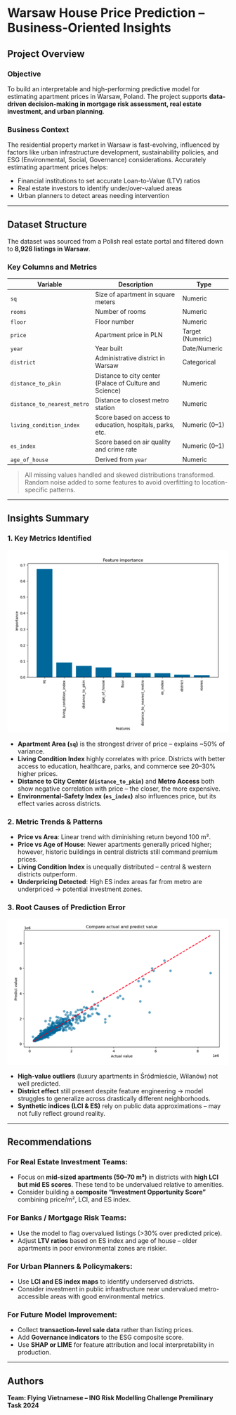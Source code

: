 # Warsaw House Price Prediction – Business-Oriented Insights

## Project Overview

### Objective  
To build an interpretable and high-performing predictive model for estimating apartment prices in Warsaw, Poland. The project supports **data-driven decision-making in mortgage risk assessment, real estate investment, and urban planning**.

### Business Context  
The residential property market in Warsaw is fast-evolving, influenced by factors like urban infrastructure development, sustainability policies, and ESG (Environmental, Social, Governance) considerations. Accurately estimating apartment prices helps:  
- Financial institutions to set accurate Loan-to-Value (LTV) ratios  
- Real estate investors to identify under/over-valued areas  
- Urban planners to detect areas needing intervention

---

## Dataset Structure

The dataset was sourced from a Polish real estate portal and filtered down to **8,926 listings in Warsaw**.

### Key Columns and Metrics

| Variable | Description | Type |
|----------|-------------|------|
| `sq` | Size of apartment in square meters | Numeric |
| `rooms` | Number of rooms | Numeric |
| `floor` | Floor number | Numeric |
| `price` | Apartment price in PLN | Target (Numeric) |
| `year` | Year built | Date/Numeric |
| `district` | Administrative district in Warsaw | Categorical |
| `distance_to_pkin` | Distance to city center (Palace of Culture and Science) | Numeric |
| `distance_to_nearest_metro` | Distance to closest metro station | Numeric |
| `living_condition_index` | Score based on access to education, hospitals, parks, etc. | Numeric (0–1) |
| `es_index` | Score based on air quality and crime rate | Numeric (0–1) |
| `age_of_house` | Derived from `year` | Numeric |

> All missing values handled and skewed distributions transformed.  
> Random noise added to some features to avoid overfitting to location-specific patterns.

---

## Insights Summary

### 1. Key Metrics Identified

![feature_importance](graphs/feature_importance.png)

- **Apartment Area (`sq`)** is the strongest driver of price – explains ~50% of variance.
- **Living Condition Index** highly correlates with price. Districts with better access to education, healthcare, parks, and commerce see 20–30% higher prices.
- **Distance to City Center (`distance_to_pkin`)** and **Metro Access** both show negative correlation with price – the closer, the more expensive.
- **Environmental-Safety Index (`es_index`)** also influences price, but its effect varies across districts.

### 2. Metric Trends & Patterns

- **Price vs Area**: Linear trend with diminishing return beyond 100 m².
- **Price vs Age of House**: Newer apartments generally priced higher; however, historic buildings in central districts still command premium prices.
- **Living Condition Index** is unequally distributed – central & western districts outperform.
- **Underpricing Detected**: High ES index areas far from metro are underpriced → potential investment zones.

### 3. Root Causes of Prediction Error

![actual_vs_predict](graphs/actual_vs_predict.png)

- **High-value outliers** (luxury apartments in Śródmieście, Wilanów) not well predicted.
- **District effect** still present despite feature engineering → model struggles to generalize across drastically different neighborhoods.
- **Synthetic indices (LCI & ES)** rely on public data approximations – may not fully reflect ground reality.

---

## Recommendations

### For Real Estate Investment Teams:
- Focus on **mid-sized apartments (50–70 m²)** in districts with **high LCI but mid ES scores**. These tend to be undervalued relative to amenities.
- Consider building a **composite “Investment Opportunity Score”** combining price/m², LCI, and ES index.

### For Banks / Mortgage Risk Teams:
- Use the model to flag overvalued listings (>30% over predicted price).
- Adjust **LTV ratios** based on ES index and age of house – older apartments in poor environmental zones are riskier.

### For Urban Planners & Policymakers:
- Use **LCI and ES index maps** to identify underserved districts.
- Consider investment in public infrastructure near undervalued metro-accessible areas with good environmental metrics.

### For Future Model Improvement:
- Collect **transaction-level sale data** rather than listing prices.
- Add **Governance indicators** to the ESG composite score.
- Use **SHAP or LIME** for feature attribution and local interpretability in production.

---

## Authors  
**Team: Flying Vietnamese – ING Risk Modelling Challenge Premilinary Task 2024**  
